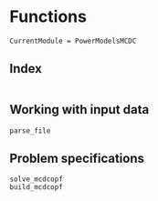# Functions

```@meta
CurrentModule = PowerModelsMCDC
```


## Index

```@index
```


## Working with input data

```@docs
parse_file
```


## Problem specifications

```@docs
solve_mcdcopf
build_mcdcopf
```

